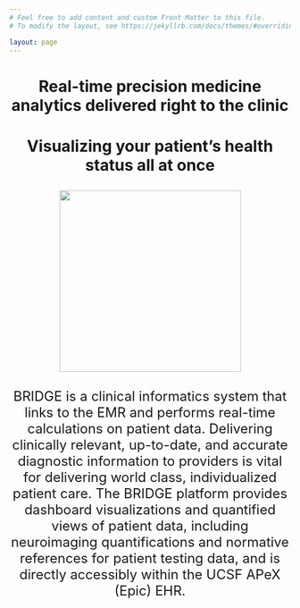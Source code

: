 ```yaml
---
# Feel free to add content and custom Front Matter to this file.
# To modify the layout, see https://jekyllrb.com/docs/themes/#overriding-theme-defaults

layout: page
---
```

# <font size="5">
### <center> Real-time precision medicine analytics delivered right to the clinic </center>
### <center> Visualizing your patient’s health status all at once </center>

<p align="center">
  <img src="{{site.baseurl}}/images/bridge.jpg" height="325">
  <br>
  <br>
  BRIDGE is a clinical informatics system that links to the EMR and performs real-time calculations on patient data.  Delivering clinically relevant, up-to-date, and accurate diagnostic information to providers is vital for delivering world class, individualized patient care. The BRIDGE platform provides dashboard visualizations and quantified views of patient data, including neuroimaging quantifications and normative references for patient testing data, and is directly accessibly within the UCSF APeX (Epic) EHR.
</p>
